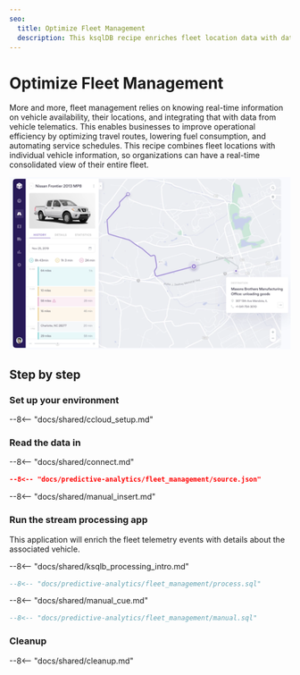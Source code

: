 ```yaml
---
seo:
  title: Optimize Fleet Management
  description: This ksqlDB recipe enriches fleet location data with data about each vehicle for a real-time view of consolidated information on the entire fleet.
---
```


# Optimize Fleet Management

More and more, fleet management relies on knowing real-time information on vehicle availability, their locations, and integrating that with data from vehicle telematics. This enables businesses to improve operational efficiency by optimizing travel routes, lowering fuel consumption, and automating service schedules. This recipe combines fleet locations with individual vehicle information, so organizations can have a real-time consolidated view of their entire fleet.

![fleet management](../../img/fleet.png)

## Step by step

### Set up your environment

--8<-- "docs/shared/ccloud_setup.md"

### Read the data in

--8<-- "docs/shared/connect.md"

```json
--8<-- "docs/predictive-analytics/fleet_management/source.json"
```

--8<-- "docs/shared/manual_insert.md"

### Run the stream processing app

This application will enrich the fleet telemetry events with details about the associated vehicle.

--8<-- "docs/shared/ksqlb_processing_intro.md"

```sql
--8<-- "docs/predictive-analytics/fleet_management/process.sql"
```

--8<-- "docs/shared/manual_cue.md"

```sql
--8<-- "docs/predictive-analytics/fleet_management/manual.sql"
```

### Cleanup

--8<-- "docs/shared/cleanup.md"
